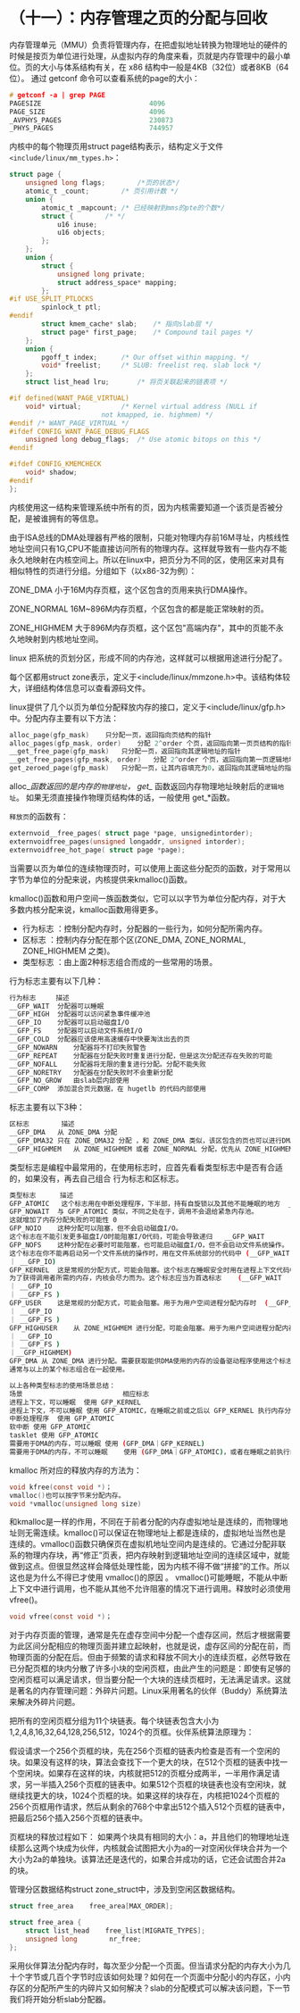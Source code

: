 # （十一）：内存管理之页的分配与回收


内存管理单元（MMU）负责将管理内存，在把虚拟地址转换为物理地址的硬件的时候是按页为单位进行处理，从虚拟内存的角度来看，页就是内存管理中的最小单位。页的大小与体系结构有关，在 x86 结构中一般是4KB（32位）或者8KB（64位）。
通过 getconf 命令可以查看系统的page的大小：


```c
# getconf -a | grep PAGE  
PAGESIZE                           4096  
PAGE_SIZE                          4096  
_AVPHYS_PAGES                      230873  
_PHYS_PAGES                        744957  
```

内核中的每个物理页用struct  page结构表示，结构定义于文件`<include/linux/mm_types.h>`：


```c
struct page {
    unsigned long flags;        /*页的状态*/
    atomic_t _count;        /* 页引用计数 */
    union {
        atomic_t _mapcount; /* 已经映射到mms的pte的个数*/
        struct {        /* */
            u16 inuse;
            u16 objects;
        };
    };
    union {
        struct {
            unsigned long private;
            struct address_space* mapping;
        };
#if USE_SPLIT_PTLOCKS
        spinlock_t ptl;
#endif
        struct kmem_cache* slab;    /* 指向slab层 */
        struct page* first_page;    /* Compound tail pages */
    };
    union {
        pgoff_t index;      /* Our offset within mapping. */
        void* freelist;     /* SLUB: freelist req. slab lock */
    };
    struct list_head lru;       /* 将页关联起来的链表项 */

#if defined(WANT_PAGE_VIRTUAL)
    void* virtual;          /* Kernel virtual address (NULL if
                       not kmapped, ie. highmem) */
#endif /* WANT_PAGE_VIRTUAL */
#ifdef CONFIG_WANT_PAGE_DEBUG_FLAGS
    unsigned long debug_flags;  /* Use atomic bitops on this */
#endif

#ifdef CONFIG_KMEMCHECK
    void* shadow;
#endif
};
```

内核使用这一结构来管理系统中所有的页，因为内核需要知道一个该页是否被分配，是被谁拥有的等信息。

由于ISA总线的DMA处理器有严格的限制，只能对物理内存前16M寻址，内核线性地址空间只有1G,CPU不能直接访问所有的物理内存。这样就导致有一些内存不能永久地映射在内核空间上。所以在linux中，把页分为不同的区，使用区来对具有相似特性的页进行分组。分组如下（以x86-32为例）：

ZONE_DMA 小于16M内存页框，这个区包含的页用来执行DMA操作。

ZONE_NORMAL 16M~896M内存页框，个区包含的都是能正常映射的页。

ZONE_HIGHMEM 大于896M内存页框，这个区包"高端内存"，其中的页能不永久地映射到内核地址空间。

linux 把系统的页划分区，形成不同的内存池，这样就可以根据用途进行分配了。

每个区都用struct zone表示，定义于<include/linux/mmzone.h>中。该结构体较大，详细结构体信息可以查看源码文件。

linux提供了几个以页为单位分配释放内存的接口，定义于<include/linux/gfp.h>中。分配内存主要有以下方法：

```c
alloc_page(gfp_mask)	只分配一页，返回指向页结构的指针
alloc_pages(gfp_mask, order)	分配 2^order 个页，返回指向第一页页结构的指针
__get_free_page(gfp_mask)	只分配一页，返回指向其逻辑地址的指针
__get_free_pages(gfp_mask, order)	分配 2^order 个页，返回指向第一页逻辑地址的指针
get_zeroed_page(gfp_mask)	只分配一页，让其内容填充为0，返回指向其逻辑地址的指针
```


alloc_*函数返回的是内存的`物理地址`，
get_* 函数返回内存物理地址映射后的`逻辑地址`。
如果无须直接操作物理页结构体的话，一般使用 get_*函数。

`释放页`的函数有：

```c
externvoid__free_pages( struct page *page, unsignedintorder); 
externvoidfree_pages(unsigned longaddr, unsigned intorder); 
externvoidfree_hot_page( struct page *page);
```


当需要以页为单位的连续物理页时，可以使用上面这些分配页的函数，对于常用以字节为单位的分配来说，内核提供来kmalloc()函数。

kmalloc()函数和用户空间一族函数类似，它可以以字节为单位分配内存，对于大多数内核分配来说，kmalloc函数用得更多。


- 行为标志 ：控制分配内存时，分配器的一些行为，如何分配所需内存。
- 区标志   ：控制内存分配在那个区(ZONE_DMA, ZONE_NORMAL, ZONE_HIGHMEM 之类)。
- 类型标志 ：由上面2种标志组合而成的一些常用的场景。

行为标志主要有以下几种：

```sh
行为标志     描述
__GFP_WAIT	分配器可以睡眠
__GFP_HIGH	分配器可以访问紧急事件缓冲池
__GFP_IO	分配器可以启动磁盘I/O
__GFP_FS	分配器可以启动文件系统I/O
__GFP_COLD	分配器应该使用高速缓存中快要淘汰出去的页
__GFP_NOWARN	分配器将不打印失败警告
__GFP_REPEAT	分配器在分配失败时重复进行分配，但是这次分配还存在失败的可能
__GFP_NOFALL	分配器将无限的重复进行分配。分配不能失败
__GFP_NORETRY	分配器在分配失败时不会重新分配
__GFP_NO_GROW	由slab层内部使用
__GFP_COMP	添加混合页元数据，在 hugetlb 的代码内部使用
```

标志主要有以下3种：

```sh
区标志        描述
__GFP_DMA	从 ZONE_DMA 分配
__GFP_DMA32	只在 ZONE_DMA32 分配 ，和 ZONE_DMA 类似，该区包含的页也可以进行DMA操作
__GFP_HIGHMEM	从 ZONE_HIGHMEM 或者 ZONE_NORMAL 分配，优先从 ZONE_HIGHMEM 分配，如果 ZONE_HIGHMEM 没有多余的页则从 ZONE_NORMAL 分配
```
类型标志是编程中最常用的，在使用标志时，应首先看看类型标志中是否有合适的，如果没有，再去自己组合 行为标志和区标志。


```sh
类型标志      描述                                                         实际标志
GFP_ATOMIC	 这个标志用在中断处理程序，下半部，持有自旋锁以及其他不能睡眠的地方	__GFP_HIGH
GFP_NOWAIT	与 GFP_ATOMIC 类似，不同之处在于，调用不会退给紧急内存池。
这就增加了内存分配失败的可能性	0
GFP_NOIO	这种分配可以阻塞，但不会启动磁盘I/O。
这个标志在不能引发更多磁盘I/O时能阻塞I/O代码，可能会导致递归	__GFP_WAIT
GFP_NOFS	这种分配在必要时可能阻塞，也可能启动磁盘I/O，但不会启动文件系统操作。
这个标志在你不能再启动另一个文件系统的操作时，用在文件系统部分的代码中	(__GFP_WAIT
｜ __GFP_IO)  
GFP_KERNEL	这是常规的分配方式，可能会阻塞。这个标志在睡眠安全时用在进程上下文代码中。
为了获得调用者所需的内存，内核会尽力而为。这个标志应当为首选标志	(__GFP_WAIT
｜ __GFP_IO 
｜ __GFP_FS ) 
GFP_USER	这是常规的分配方式，可能会阻塞。用于为用户空间进程分配内存时	(__GFP_WAIT
｜ __GFP_IO 
｜ __GFP_FS ) 
GFP_HIGHUSER	从 ZONE_HIGHMEM 进行分配，可能会阻塞。用于为用户空间进程分配内存	(__GFP_WAIT
｜ __GFP_IO 
｜ __GFP_FS )
｜__GFP_HIGHMEM) 
GFP_DMA	从 ZONE_DMA 进行分配。需要获取能供DMA使用的内存的设备驱动程序使用这个标志
通常与以上的某个标志组合在一起使用。
```

```sh
以上各种类型标志的使用场景总结：
场景                         相应标志
进程上下文，可以睡眠	使用 GFP_KERNEL
进程上下文，不可以睡眠	使用 GFP_ATOMIC，在睡眠之前或之后以 GFP_KERNEL 执行内存分配
中断处理程序	使用 GFP_ATOMIC
软中断	使用 GFP_ATOMIC
tasklet	使用 GFP_ATOMIC
需要用于DMA的内存，可以睡眠	使用 (GFP_DMA｜GFP_KERNEL)
需要用于DMA的内存，不可以睡眠	使用 (GFP_DMA｜GFP_ATOMIC)，或者在睡眠之前执行内存分配
```

kmalloc  所对应的释放内存的方法为：


```c
void kfree(const void *)；
vmalloc()也可以按字节来分配内存。
void *vmalloc(unsigned long size)
```

和kmalloc是一样的作用，不同在于前者分配的内存虚拟地址是连续的，而物理地址则无需连续。kmalloc()可以保证在物理地址上都是连续的，虚拟地址当然也是连续的。vmalloc()函数只确保页在虚拟机地址空间内是连续的。它通过分配非联系的物理内存块，再“修正”页表，把内存映射到逻辑地址空间的连续区域中，就能做到这点。但很显然这样会降低处理性能，因为内核不得不做“拼接”的工作。所以这也是为什么不得已才使用 vmalloc()的原因 。 vmalloc()可能睡眠，不能从中断上下文中进行调用，也不能从其他不允许阻塞的情况下进行调用。释放时必须使用vfree()。

```c
void vfree(const void *)；
```

对于内存页面的管理，通常是先在虚存空间中分配一个虚存区间，然后才根据需要为此区间分配相应的物理页面并建立起映射，也就是说，虚存区间的分配在前，而物理页面的分配在后。但由于频繁的请求和释放不同大小的连续页框，必然导致在已分配页框的块内分散了许多小块的空闲页框，由此产生的问题是：即使有足够的空闲页框可以满足请求，但当要分配一个大块的连续页框时，无法满足请求。这就是著名的内存管理问题：外碎片问题。Linux采用著名的伙伴（Buddy）系统算法来解决外碎片问题。


 把所有的空闲页框分组为11个块链表。每个块链表包含大小为1,2,4,8,16,32,64,128,256,512，1024个的页框。伙伴系统算法原理为：
 
 假设请求一个256个页框的块，先在256个页框的链表内检查是否有一个空闲的块。如果没有这样的块，算法会查找下一个更大的块，在512个页框的链表中找一个空闲块。如果存在这样的块，内核就把512的页框分成两半，一半用作满足请求，另一半插入256个页框的链表中。如果512个页框的块链表也没有空闲块，就继续找更大的块，1024个页框的块。如果这样的块存在，内核把1024个页框的256个页框用作请求，然后从剩余的768个中拿出512个插入512个页框的链表中，把最后256个插入256个页框的链表中。
 
 页框块的释放过程如下：
如果两个块具有相同的大小：a，并且他们的物理地址连续那么这两个块成为伙伴，内核就会试图把大小为a的一对空闲伙伴块合并为一个大小为2a的单独块。该算法还是迭代的，如果合并成功的话，它还会试图合并2a的块。

管理分区数据结构struct zone_struct中，涉及到空闲区数据结构。

```c
struct free_area    free_area[MAX_ORDER];

struct free_area {
    struct list_head    free_list[MIGRATE_TYPES];
    unsigned long        nr_free;
};
```

采用伙伴算法分配内存时，每次至少分配一个页面。但当请求分配的内存大小为几十个字节或几百个字节时应该如何处理？如何在一个页面中分配小的内存区，小内存区的分配所产生的内碎片又如何解决？slab的分配模式可以解决该问题，下一节我们将开始分析slab分配器。
